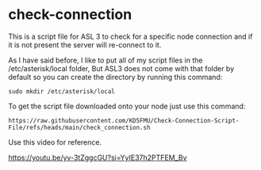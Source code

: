 # check-connection
This is a script file for ASL 3 to check for a specific node connection and if it is not present the server will re-connect to it.

As I have said before, I like to put all of my script files in the /etc/asterisk/local folder, But ASL3 does not come with that folder by default so you can create the directory by running this command:

```
sudo mkdir /etc/asterisk/local
```


To get the script file downloaded onto your node just use this command:
```
https://raw.githubusercontent.com/KD5FMU/Check-Connection-Script-File/refs/heads/main/check_connection.sh
```



Use this video for reference. 

https://youtu.be/yv-3tZggcGU?si=YyIE37h2PTFEM_Bv
